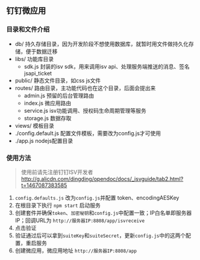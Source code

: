 ## 钉钉微应用

### 目录和文件介绍
- db/ 持久存储目录，因为开发阶段不想使用数据库，就暂时用文件做持久化存储，便于数据迁移
- libs/ 功能库目录
  - sdk.js 封装的isv sdk，用来调用isv api、处理服务端推送的消息、签名jsapi_ticket
- public/ 静态文件目录，如css js文件
- routes/ 路由目录，主功能代码也在这个目录，后面会提出来
  - admin.js 预留的后台管理路由
  - index.js 微应用路由
  - service.js isv功能调用、授权码生命周期管理等服务
  - storage.js 数据存取
- views/ 模板目录
- ./config.default.js 配置文件模板，需要改为config.js才可使用
- ./app.js nodejs配置目录

### 使用方法

> 使用前请先注册钉钉ISV开发者 http://g.alicdn.com/dingding/opendoc/docs/_isvguide/tab2.html?t=1467087383585

1. ``config.defaults.js`` 改为``config.js``并配置 token、encodingAESKey
2. 在根目录下执行 ``npm start`` 启动服务
3. 创建套件并确保``token``、``加密秘钥``和``config.js``中配置一致；IP白名单即服务器IP；回调URL为 ``http://服务器IP:8808/app/isvreceive``
4. 点击验证
5. 验证通过后可以拿到``suiteKey``和``suiteSecret``，更新``config.js``中的这两个配置，重启服务
6. 创建微应用，微应用地址 ``http://服务器IP:8808/app``
